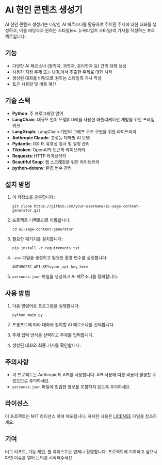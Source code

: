 # AI 현인 콘텐츠 생성기

AI 현인 콘텐츠 생성기는 다양한 AI 페르소나를 활용하여 주어진 주제에 대한 대화를 생성하고, 이를 바탕으로 원하는 스타일(ex. 뉴욕타임즈 스타일)의 기사를 작성하는 프로젝트입니다.

## 기능

- 다양한 AI 페르소나 (철학자, 과학자, 윤리학자 등) 간의 대화 생성
- 사용자 지정 주제 또는 URL에서 추출한 주제로 대화 시작
- 생성된 대화를 바탕으로 원하는 스타일의 기사 작성
- 토큰 사용량 및 비용 계산

## 기술 스택

- **Python**: 주 프로그래밍 언어
- **LangChain**: 대규모 언어 모델(LLM)을 사용한 애플리케이션 개발을 위한 프레임워크
- **LangGraph**: LangChain 기반의 그래프 구조 구현을 위한 라이브러리
- **Anthropic Claude**: 고성능 대화형 AI 모델
- **Pydantic**: 데이터 유효성 검사 및 설정 관리
- **Tiktoken**: OpenAI의 토큰화 라이브러리
- **Requests**: HTTP 라이브러리
- **Beautiful Soup**: 웹 스크래핑을 위한 라이브러리
- **python-dotenv**: 환경 변수 관리

## 설치 방법

1. 이 저장소를 클론합니다:

   ```
   git clone https://github.com/your-username/ai-sage-content-generator.git
   ```

2. 프로젝트 디렉토리로 이동합니다:

   ```
   cd ai-sage-content-generator
   ```

3. 필요한 패키지를 설치합니다:

   ```
   pip install -r requirements.txt
   ```

4. `.env` 파일을 생성하고 필요한 환경 변수를 설정합니다:

   ```
   ANTHROPIC_API_KEY=your_api_key_here
   ```

5. `personas.json` 파일을 생성하고 AI 페르소나를 정의합니다.

## 사용 방법

1. 다음 명령어로 프로그램을 실행합니다:

   ```
   python main.py
   ```

2. 프롬프트에 따라 대화에 참여할 AI 페르소나를 선택합니다.

3. 주제 입력 방식을 선택하고 주제를 입력합니다.

4. 생성된 대화와 최종 기사를 확인합니다.

## 주의사항

- 이 프로젝트는 Anthropic의 API를 사용합니다. API 사용에 따른 비용이 발생할 수 있으므로 주의하세요.
- `personas.json` 파일에 민감한 정보를 포함하지 않도록 주의하세요.

## 라이선스

이 프로젝트는 MIT 라이선스 하에 배포됩니다. 자세한 내용은 [LICENSE](LICENSE) 파일을 참조하세요.

## 기여

버그 리포트, 기능 제안, 풀 리퀘스트는 언제나 환영합니다. 프로젝트에 기여하고 싶으시다면 이슈를 열어 논의를 시작해주세요.
